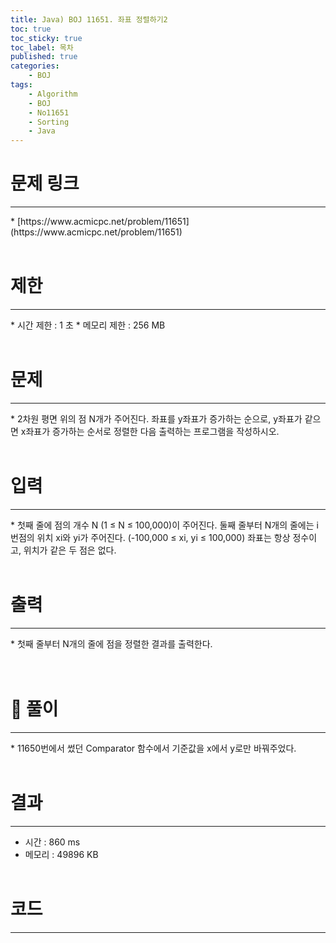 ```yaml
---
title: Java) BOJ 11651. 좌표 정렬하기2
toc: true
toc_sticky: true
toc_label: 목차
published: true
categories:
    - BOJ
tags:
    - Algorithm
    - BOJ
    - No11651
    - Sorting
    - Java
---
```


# 문제 링크
<hr>
* [https://www.acmicpc.net/problem/11651](https://www.acmicpc.net/problem/11651)<br><br>
 
# 제한
<hr>
* 시간 제한 : 1 초
* 메모리 제한 : 256 MB<br><br>

# 문제
<hr>
* 2차원 평면 위의 점 N개가 주어진다. 좌표를 y좌표가 증가하는 순으로, y좌표가 같으면 x좌표가 증가하는 순서로 정렬한 다음 출력하는 프로그램을 작성하시오.<br><br>

# 입력
<hr>
* 첫째 줄에 점의 개수 N (1 ≤ N ≤ 100,000)이 주어진다. 둘째 줄부터 N개의 줄에는 i번점의 위치 xi와 yi가 주어진다. (-100,000 ≤ xi, yi ≤ 100,000) 좌표는 항상 정수이고, 위치가 같은 두 점은 없다.<br><br>

# 출력
<hr>
* 첫째 줄부터 N개의 줄에 점을 정렬한 결과를 출력한다.<br><br><br>

# 👀 풀이
<hr>
* 11650번에서 썼던 Comparator 함수에서 기준값을 x에서 y로만 바꿔주었다.<br><br>
 
# 결과 
<hr>

 * 시간 : 860 ms
 * 메모리 : 49896 KB<br><br>
 
# 코드
<hr>

<script src="https://gist.github.com/miro7923/bafcfe58127991148c9f70bab678805d.js"></script>
